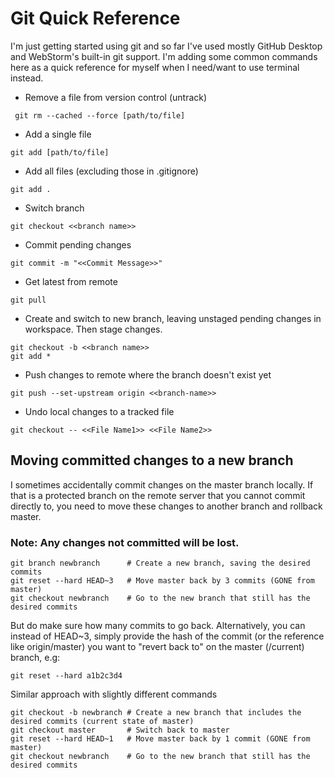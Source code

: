 # Git Quick Reference
I'm just getting started using git and so far I've used mostly 
GitHub Desktop and WebStorm's built-in git support. I'm adding some 
common commands here as a quick reference for myself when I need/want
to use terminal instead.

* Remove a file from version control (untrack)
```git
 git rm --cached --force [path/to/file]
```
* Add a single file
```git
git add [path/to/file]
```
* Add all files (excluding those in .gitignore)
```git
git add .
```
* Switch branch
```git
git checkout <<branch name>>
```
* Commit pending changes
```git
git commit -m "<<Commit Message>>"
```
* Get latest from remote
```git
git pull
```
* Create and switch to new branch, leaving unstaged pending changes in workspace. Then stage changes.
```git
git checkout -b <<branch name>>
git add *
```
* Push changes to remote where the branch doesn't exist yet
```git
git push --set-upstream origin <<branch-name>>
```
* Undo local changes to a tracked file
```git
git checkout -- <<File Name1>> <<File Name2>>
```

## Moving committed changes to a new branch
I sometimes accidentally commit changes on the master branch locally. If that is a protected branch on the remote server that you cannot commit directly to, you need to move these changes to another branch and rollback master. 

### Note: Any changes not committed will be lost.
```git
git branch newbranch      # Create a new branch, saving the desired commits
git reset --hard HEAD~3   # Move master back by 3 commits (GONE from master)
git checkout newbranch    # Go to the new branch that still has the desired commits
```
But do make sure how many commits to go back. Alternatively, you can instead of HEAD~3, simply provide the hash of the commit (or the reference like origin/master) you want to "revert back to" on the master (/current) branch, e.g:
```git
git reset --hard a1b2c3d4
```
Similar approach with slightly different commands
```git
git checkout -b newbranch # Create a new branch that includes the desired commits (current state of master)
git checkout master       # Switch back to master
git reset --hard HEAD~1   # Move master back by 1 commit (GONE from master)
git checkout newbranch    # Go to the new branch that still has the desired commits
```
